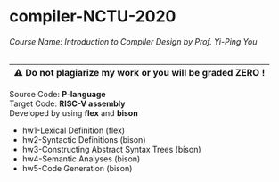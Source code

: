 # compiler-NCTU-2020

###### Course Name: Introduction to Compiler Design by Prof. Yi-Ping You
|:warning: **Do not plagiarize my work or you will be graded ZERO !**|
|-|

Source Code: **P-language**  
Target Code: **RISC-V assembly**  
Developed by using **flex** and **bison**  


* hw1-Lexical Definition (flex)
* hw2-Syntactic Definitions (bison)
* hw3-Constructing Abstract Syntax Trees (bison)
* hw4-Semantic Analyses (bison)
* hw5-Code Generation (bison)


